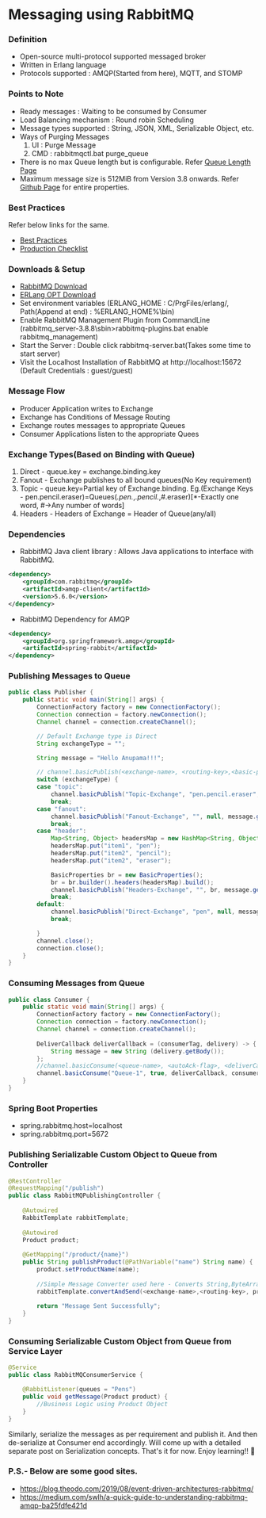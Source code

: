 # Messaging using RabbitMQ

### Definition
* Open-source multi-protocol supported messaged broker
* Written in Erlang language
* Protocols supported : AMQP(Started from here), MQTT, and STOMP

### Points to Note
* Ready messages : Waiting to be consumed by Consumer
* Load Balancing mechanism : Round robin Scheduling
* Message types supported : String, JSON, XML, Serializable Object, etc.
* Ways of Purging Messages
	1. UI : Purge Message
	2. CMD : rabbitmqctl.bat purge_queue <Queue-name>
* There is no max Queue length but is configurable. Refer [Queue Length Page](https://www.rabbitmq.com/maxlength.html)
* Maximum message size is 512MiB from Version 3.8 onwards. Refer [Github Page](https://github.com/rabbitmq/rabbitmq-common/blob/master/include/rabbit.hrl#L250) for entire properties.

### Best Practices
Refer below links for the same.
* [Best Practices](https://www.linkedin.com/pulse/13-rabbitmq-facts-i-wish-knew-from-start-gideon-arom)
* [Production Checklist](https://www.rabbitmq.com/production-checklist.html)

### Downloads & Setup

* [RabbitMQ Download](https://www.rabbitmq.com/install-windows-manual.html)
* [ERLang OPT Download](https://www.erlang.org/downloads)
* Set environment variables (ERLANG_HOME : C/PrgFiles/erlang/, Path(Append at end) : %ERLANG_HOME%\bin)
* Enable RabbitMQ Management Plugin from CommandLine (rabbitmq_server-3.8.8\sbin>rabbitmq-plugins.bat enable rabbitmq_management)
* Start the Server : Double click rabbitmq-server.bat(Takes some time to start server)
* Visit the Localhost Installation of RabbitMQ at http://localhost:15672
(Default Credentials : guest/guest)

### Message Flow
* Producer Application writes to Exchange
* Exchange has Conditions of Message Routing
* Exchange routes messages to appropriate Queues
* Consumer Applications listen to the appropriate Quees

### Exchange Types(Based on Binding with Queue)
1. Direct - queue.key = exchange.binding.key 
2. Fanout - Exchange publishes to all bound queues(No Key requirement)
3. Topic - queue.key=Partial key of Exchange.binding. Eg.(Exchange Keys - pen.pencil.eraser)=Queues(*.pen.*,*.pencil.*,#.eraser)[*-Exactly one word, #->Any number of words]
4. Headers - Headers of Exchange = Header of Queue(any/all)

### Dependencies

* RabbitMQ Java client library : Allows Java applications to interface with RabbitMQ.

```xml
<dependency>
	<groupId>com.rabbitmq</groupId>
	<artifactId>amqp-client</artifactId>
	<version>5.6.0</version>
</dependency>
```

* RabbitMQ Dependency for AMQP

```xml
<dependency>
	<groupId>org.springframework.amqp</groupId>
	<artifactId>spring-rabbit</artifactId>
</dependency>
```
### Publishing Messages to Queue

```java
public class Publisher {
	public static void main(String[] args) {
		ConnectionFactory factory = new ConnectionFactory();
		Connection connection = factory.newConnection();
		Channel channel = connection.createChannel();

		// Default Exchange type is Direct
		String exchangeType = "";

		String message = "Hello Anupama!!!";

		// channel.basicPublish(<exchange-name>, <routing-key>,<basic-prop(Eg.Headers)>, <message-body>)
		switch (exchangeType) {
		case "topic":
			channel.basicPublish("Topic-Exchange", "pen.pencil.eraser", null, message.getBytes());
			break;
		case "fanout":
			channel.basicPublish("Fanout-Exchange", "", null, message.getBytes());
			break;
		case "header":
			Map<String, Object> headersMap = new HashMap<String, Object>();
			headersMap.put("item1", "pen");
			headersMap.put("item2", "pencil");
			headersMap.put("item2", "eraser");

			BasicProperties br = new BasicProperties();
			br = br.builder().headers(headersMap).build();
			channel.basicPublish("Headers-Exchange", "", br, message.getBytes());
			break;
		default:
			channel.basicPublish("Direct-Exchange", "pen", null, message.getBytes());
			break;

		}
		channel.close();
		connection.close();
	}
}
```

### Consuming Messages from Queue

```java
public class Consumer {
	public static void main(String[] args) {
		ConnectionFactory factory = new ConnectionFactory();
		Connection connection = factory.newConnection();
		Channel channel = connection.createChannel();
		
		DeliverCallback deliverCallback = (consumerTag, delivery) -> {
			String message = new String (delivery.getBody());
		};
		//channel.basicConsume(<queue-name>, <autoAck-flag>, <deliverCallback> , <cancelCallback>)
		channel.basicConsume("Queue-1", true, deliverCallback, consumerTag -> {});
	}
}
```
### Spring Boot Properties

* spring.rabbitmq.host=localhost
* spring.rabbitmq.port=5672

### Publishing Serializable Custom Object to Queue from Controller

```java
@RestController
@RequestMapping("/publish")
public class RabbitMQPublishingController {
	
	@Autowired
	RabbitTemplate rabbitTemplate;
	
	@Autowired
	Product product;
	
	@GetMapping("/product/{name}")
	public String publishProduct(@PathVariable("name") String name) {
		product.setProductName(name);
		
		//Simple Message Converter used here - Converts String,ByteArray & Serializable object only
		rabbitTemplate.convertAndSend(<exchange-name>,<routing-key>, product);
		
		return "Message Sent Successfully";
	}
}
```

### Consuming Serializable Custom Object from Queue from Service Layer

```java
@Service
public class RabbitMQConsumerService {

	@RabbitListener(queues = "Pens")
	public void getMessage(Product product) {
		//Business Logic using Product Object
	}
}
```

Similarly, serialize the messages as per requirement and publish it. And then de-serialize at Consumer end accordingly. Will come up with a detailed separate post on Serialization concepts. That's it for now. Enjoy learning!! :pray:

### P.S.- Below are some good sites.
* https://blog.theodo.com/2019/08/event-driven-architectures-rabbitmq/
* https://medium.com/swlh/a-quick-guide-to-understanding-rabbitmq-amqp-ba25fdfe421d
